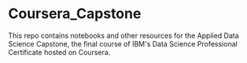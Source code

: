 # Coursera_Capstone
This repo contains notebooks and other resources for the Applied Data Science Capstone, the final course of IBM's Data Science Professional Certificate hosted on Coursera.
